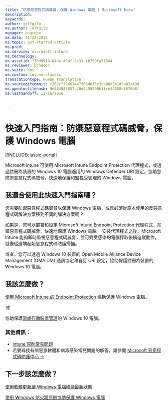 ```yaml
---
title: "防禦惡意程式碼威脅，保護 Windows 電腦 | Microsoft Docs"
description: 
keywords: 
author: jeffgilb
ms.author: jeffgilb
manager: angrobe
ms.date: 11/22/2016
ms.topic: get-started-article
ms.prod: 
ms.service: microsoft-intune
ms.technology: 
ms.assetid: f76d8910-64ba-49af-8e31-fb759fa51644
ms.reviewer: pchacon
ms.suite: ems
ms.custom: intune-classic
translationtype: Human Translation
ms.sourcegitcommit: f268cf29461447306d0f5c3ca06d541d9a03a49d
ms.openlocfilehash: 9e864985857a20d9459890b1fce14658bf870b8f
ms.lasthandoff: 12/16/2016


---
```


# <a name="quick-start-guide-protect-windows-pcs-against-malware-threats"></a>快速入門指南︰防禦惡意程式碼威脅，保護 Windows 電腦

[!INCLUDE[classic-portal](../includes/classic-portal.md)]

Microsoft Intune 可使用 Microsoft Intune Endpoint Protection 代理程式，或透過註冊為裝置的 Windows 10 電腦適用的 Windows Defender URI 設定，協助您防禦惡意程式碼威脅，快速地保護和監視受管理的 Windows 電腦。

## <a name="is-this-quick-start-guide-right-for-me"></a>我適合使用此快速入門指南嗎？
您需要防禦惡意程式碼威脅以保護 Windows 電腦，或您必須從原本使用的反惡意程式碼解決方案移到不同的解決方案嗎？

如果是，您可以部署和設定 Microsoft Intune Endpoint Protection 代理程式，防禦惡意程式碼威脅，快速地保護 Windows 電腦。 安裝代理程式之後，Microsoft Intune 能夠即時監視惡意程式碼威脅，並可對受感染的電腦採取後續追蹤動作，就像從遠端起始惡意程式碼防護掃描。

或者，您可以透過 Windows 10 裝置的 Open Mobile Alliance Device Management (OMA DM) 通訊協定和自訂 URI 設定，協助保護註冊為裝置的 Windows 10 電腦。

## <a name="how-do-i-do-it"></a>我該怎麼做？
[使用 Microsoft Intune 的 Endpoint Protection](/intune/deploy-use/help-secure-windows-pcs-with-endpoint-protection-for-microsoft-intune) 協助保護 Windows 電腦。

*或*

協助保護[當成行動裝置管理](/intune/deploy-use/windows-10-policy-settings-in-microsoft-intune)的 Windows 10 電腦。


### <a name="additional-information"></a>其他資訊：
- [Intune 原則常見問題](/intune/deploy-use/manage-settings-and-features-on-your-devices-with-microsoft-intune-policies#frequently-asked-questions-about-intune-policies)
- 若要尋找有關惡意軟體和病毒感染常見問題的解答，請參閱 <a href="https://www.microsoft.com/security/portal/mmpc/" target="_blank"> Microsoft 惡意程式碼防護中心 &rarr;</a>


## <a name="what-should-i-do-next"></a>下一步該怎麼做？
[使用軟體更新讓 Windows 電腦維持最新狀態](/intune/deploy-use/keep-windows-pcs-up-to-date-with-software-updates-in-microsoft-intune)

[使用 Windows 防火牆原則協助保護 Windows 電腦](/intune/deploy-use/help-protect-windows-pcs-using-windows-firewall-policies-in-microsoft-intune)

